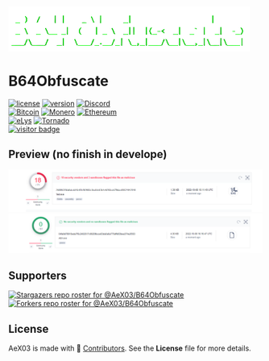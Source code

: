 ![Banner](https://github.com/AeX03/B64Obfuscate/blob/main/ofcu/assets/images/b64ObFuscate2.png)
# B64Obfuscate
[![license](https://img.shields.io/badge/license-MIT-brightgreen.svg)](https://github.com/AeX03/B64Obfuscate)
[![version](https://img.shields.io/badge/version-2.0-blue.svg)](https://github.com/AeX03/B64Obfuscate)
[![Discord](https://img.shields.io/discord/979349329909264414?label=Discord&logo=Discord)](http://discord.gg/xpaxKBEx9t)
<br>
[![Bitcoin](https://img.shields.io/badge/Bitcoin-accepted%20payment-red)](https://img.shields.io/badge/-bc1qsa9hpku5un9uksf8eg6u6qrukyyvddu07e8kmj-lightgrey)
[![Monero](https://img.shields.io/badge/Monero-accepted%20payment-orange)](https://img.shields.io/badge/-8Bo121p2BE8YLN6RoXfggi5Vtjqn5TCvgChopRRRczKtgXLbbWyz6mfMXhteKa7MpJRuxiUtxTmZFZiD8upBL4PsLSf9BPQ-lightgrey)
[![Ethereum](https://img.shields.io/badge/Ethereum-accepted%20payment-blue)](https://img.shields.io/badge/-0x9E85b764DEb1988b9F722Bb292Bf88f2D090026D-lightgrey)
<br>
[![eLys](https://img.shields.io/badge/Site-eLys-pink.svg)](https://eLysiane.eu/)
[![Tornado](https://img.shields.io/badge/NOVA-Tornado%20Cash-brightgreen.svg)](https://img.shields.io/badge/-available%20/09/2022-lightgrey)
<br>
[![visitor badge](https://visitor-badge.laobi.icu/badge?page_id=AeX03.B64Obfuscate&left_color=gray&right_color=purple&left_text=New%20Visitors%20Today)](https://github.com/B64Obfuscate)

## Preview (no finish in develope)
![Before](https://github.com/AeX03/B64Obfuscate/blob/main/ofcu/assets/images/AEXBefore.png)
![After](https://github.com/AeX03/B64Obfuscate/blob/main/ofcu/assets/images/AEXAfter.png)

## Supporters
[![Stargazers repo roster for @AeX03/B64Obfuscate](https://reporoster.com/stars/dark/AeX03/B64Obfuscate)](https://github.com/AeX03/B64Obfuscate/stargazers)
[![Forkers repo roster for @AeX03/B64Obfuscate](https://reporoster.com/forks/dark/AeX03/B64Obfuscate)](https://github.com/AeX03/B64Obfuscate/network/members)

## License
AeX03 is made with 🖤 [Contributors](https://github.com/AeX03/B64Obfuscate/graphs/contributors). See the **License** file for more details.
